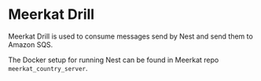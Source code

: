 # Meerkat Drill

Meerkat Drill is used to consume messages send by Nest and send them to Amazon
SQS.

The Docker setup for running Nest can be found in Meerkat repo `meerkat_country_server`.

